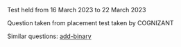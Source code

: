 Test held from 16 March 2023 to 22 March 2023 

Question taken from placement test taken by COGNIZANT

Similar questions:
[add-binary](https://leetcode.com/problems/add-binary/)
